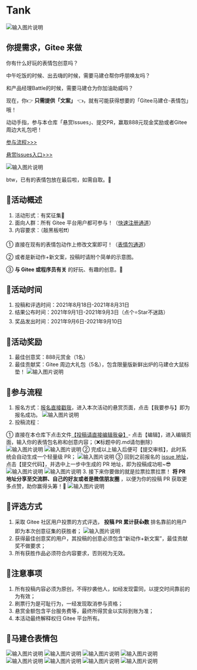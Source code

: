 # Tank
![输入图片说明](https://images.gitee.com/uploads/images/2021/0812/160953_07f25814_8734150.jpeg "稿定设计-2_副本.jpg")

## 你提需求，Gitee 来做

你有什么好玩的表情包创意吗？

中午吃饭的时候、出去嗨的时候，需要马建仓帮你呼朋唤友吗？

和产品经理Battle的时候，需要马建仓为你加油助威吗？

现在，你👉 **只需提供「文案」** 👈，就有可能获得想要的「Gitee马建仓-表情包」哦！

动动手指，参与本仓库「悬赏Issues」、提交PR，赢取888元现金奖励或者Gitee周边大礼包吧！

[参与流程>>>](https://gitee.com/gitee-community/majiancang?_from=gitee_search#参与流程)

[悬赏Issues入口>>>](https://gitee.com/gitee-community/majiancang/issues/I45YXG?from=project-issue)

![输入图片说明](https://images.gitee.com/uploads/images/2021/0813/105743_b9c9ec76_8734150.gif "删库跑路啦1.gif")

btw，已有的表情包放在最后啦，如需自取。🤪


## 🚀活动概述

1. 活动形式：有奖征集🍗
2. 面向人群：所有 Gitee 平台用户都可参与！（[快速注册通道](http://gitee.com/signup?from=homepage)）
3. 内容要求：（敲黑板啦❗❗）

① 直接在现有的表情包动作上修改文案即可！（[表情包通道](http://gitee.com/gitee-community/majiancang#%E9%A9%AC%E5%BB%BA%E4%BB%93%E8%A1%A8%E6%83%85%E5%8C%85)）

② 或者是新动作+新文案，投稿时请附个简单的示意图。

③  **与 Gitee 或程序员有关** 的好玩、有趣的创意。🤔

## 🎊活动时间

1. 投稿和评选时间：2021年8月18日-2021年8月31日
2. 结果公布时间：2021年9月1日-2021年9月3日（点个⭐Star不迷路）
3. 奖品发出时间：2021年9月6日-2021年9月10日

## 🎁活动奖励

1. 最佳创意奖：888元赏金（1名）
2. 最佳贡献奖：Gitee 周边大礼包（5名），包含限量版新鲜出炉的马建仓大鼠标垫！
![输入图片说明](https://images.gitee.com/uploads/images/2021/0816/101910_b55757fb_8734150.png "屏幕截图.png")

## 🎀参与流程

1. 报名方式：[报名直接戳我](https://gitee.com/gitee-community/majiancang/issues/I45YXG?from=project-issue)，进入本次活动的悬赏页面，点击【我要参与】即为报名成功。
![输入图片说明](https://images.gitee.com/uploads/images/2021/0813/152224_47d556e9_8734150.png "屏幕截图.png")
2. 投稿流程：

① 直接在本仓库下点击文件[【投稿请直接编辑我😁】](http://gitee.com/gitee-community/majiancang/blob/master/%E6%8A%95%E7%A8%BF%E8%AF%B7%E7%9B%B4%E6%8E%A5%E7%BC%96%E8%BE%91%E6%88%91%F0%9F%98%81.md)- 点击【编辑】，进入编辑页面，输入你的表情包名称和创意内容；（❌标题中的.md请勿删除）
![输入图片说明](https://images.gitee.com/uploads/images/2021/0816/133109_bfc5aecf_1850385.png "屏幕截图.png")
![输入图片说明](https://images.gitee.com/uploads/images/2021/0816/132129_c26c95bc_1850385.png "屏幕截图.png")
② 完成以上输入后便可【提交审核】，此时系统会自动生成一个轻量级 PR；
![输入图片说明](https://images.gitee.com/uploads/images/2021/0816/133032_218ddfb0_1850385.png "屏幕截图.png")
③ 回到之前报名的 [issue 地址](https://gitee.com/gitee-community/majiancang/issues/I45YXG?from=project-issue)，点击【提交代码】，并选中上一步中生成的 PR 地址，即为投稿成功啦~😎
![输入图片说明](https://images.gitee.com/uploads/images/2021/0813/154140_993805e4_8734150.png "屏幕截图.png")
![输入图片说明](https://images.gitee.com/uploads/images/2021/0813/154213_1dd95b34_8734150.png "屏幕截图.png")
3. 接下来你要做的就是拉票拉票拉票！ **将 PR 地址分享至交流群、自己的好友或者是微信朋友圈** ，以便为你的投稿 PR 获取更多点赞，助你赢得头筹！🎊
![输入图片说明](https://images.gitee.com/uploads/images/2021/0816/132524_d981aa31_1850385.png "屏幕截图.png")

## 🎉评选方式

1. 采取 Gitee 社区用户投票的方式评选， **投稿 PR 累计获👍数** 排名靠前的用户即为本次创意征集的获胜者；
![输入图片说明](https://images.gitee.com/uploads/images/2021/0816/134736_8b5da876_1850385.png "屏幕截图.png")
2. 获得最佳创意奖的用户，其投稿的创意必须包含“新动作+新文案”，最佳贡献奖不做要求；
3. 所有获胜作品必须符合内容要求，否则视为无效。


## 🚨注意事项

1. 所有投稿内容必须为原创，不得抄袭他人，如经发现雷同，以提交时间靠前的为有效；
2. 刷票行为是可耻行为，一经发现取消参与资格；
3. 悬赏金额包含平台服务费等，最终所得赏金以实际到账为准；
4. 本活动最终解释权归 Gitee 平台所有。

## 📢马建仓表情包
![输入图片说明](https://images.gitee.com/uploads/images/2021/0813/105729_91b8e1fb_8734150.gif "出 Bug 啦.gif")
![输入图片说明](https://images.gitee.com/uploads/images/2021/0813/105743_b9c9ec76_8734150.gif "删库跑路啦1.gif")
![输入图片说明](https://images.gitee.com/uploads/images/2021/0813/105752_5946fa4c_8734150.gif "周末啦.gif")
![输入图片说明](https://images.gitee.com/uploads/images/2021/0813/105912_8edd7a37_8734150.gif "实现不了1.gif")
![输入图片说明](https://images.gitee.com/uploads/images/2021/0813/113346_3a7a7c89_8734150.gif "这个问题无法重现.gif")
![输入图片说明](https://images.gitee.com/uploads/images/2021/0813/113422_24d71e70_8734150.gif "就差一个程序员了1.gif")
![输入图片说明](https://images.gitee.com/uploads/images/2021/0813/113433_3ea92984_8734150.gif "new 一个对象.gif")
![输入图片说明](https://images.gitee.com/uploads/images/2021/0813/113444_66f1327b_8734150.gif "PHP 是最好的语言.gif")
